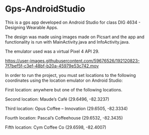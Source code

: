 # Gps-AndroidStudio

This is a gps app developed on Android Studio for class DIG 4634 - Designing Wearable Apps.

The design was made using images made on Picsart and the app and functionality is run with MainActivity.java and InfoActivity.java.

The emulator used was a virtual Pixel 4 API 29.



https://user-images.githubusercontent.com/59676526/192120823-7f7bef5f-c3ef-48bf-b20a-45979e53c742.mov



In order to run the project, you must set locations to the following coordinates using the location emulator on Android Studio:

First location: anywhere but one of the following locations.

Second location: Maude’s Café (29.6496, -82.3237)

Third location: Opus Coffee – Innovation (29.6505, -82.3334)

Fourth location: Pascal’s Coffeehouse (29.6532, -82.3435)

Fifth location: Cym Coffee Co (29.6598, -82.4007)
